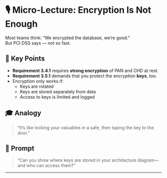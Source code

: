# 🎙️ Micro-Lecture: Encryption Is Not Enough

Most teams think: “We encrypted the database, we’re good.”  
But PCI DSS says — not so fast.

## 🔐 Key Points

- **Requirement 3.4.1** requires **strong encryption** of PAN and CHD at rest.
- **Requirement 3.5.1** demands that you protect the encryption **keys**, too.
- Encryption only works if:
  - Keys are rotated
  - Keys are stored separately from data
  - Access to keys is limited and logged

## 🎓 Analogy

> “It’s like locking your valuables in a safe, then taping the key to the door.”

## 🧠 Prompt

> “Can you show where keys are stored in your architecture diagram—and who can access them?”

---